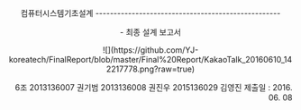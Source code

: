 <p align="center">컴퓨터시스템기초설계 
---------------------------------------------------
<p align="center">- 최종 설계 보고서

<p align="center">
![](https://github.com/YJ-koreatech/FinalReport/blob/master/Final%20Report/KakaoTalk_20160610_142217778.png?raw=true)

<p align="end">6조
2013136007 권기범 
2013136008 권진우
2015136029 김영진
제출일 : 2016. 06. 08
